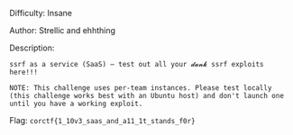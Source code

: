 Difficulty: Insane

Author: Strellic and ehhthing

Description:
```
ssrf as a service (SaaS) — test out all your 𝓭𝓪𝓷𝓴 ssrf exploits here!!!

NOTE: This challenge uses per-team instances. Please test locally (this challenge works best with an Ubuntu host) and don't launch one until you have a working exploit.
```

Flag: `corctf{1_10v3_saas_and_a11_1t_stands_f0r}`
